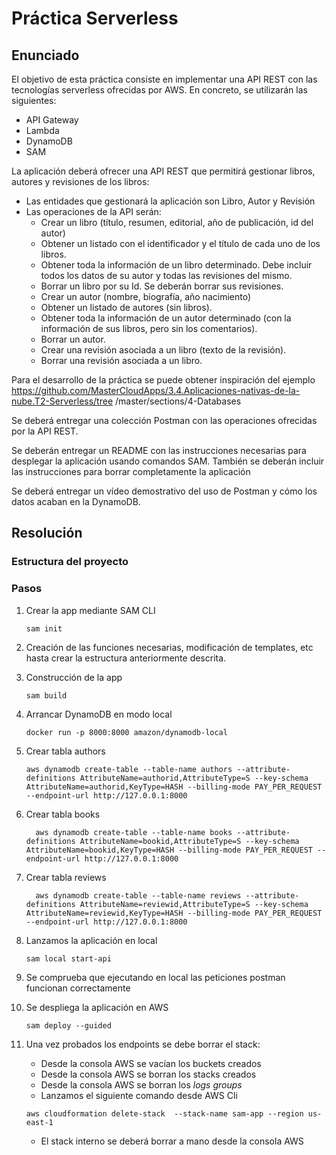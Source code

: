 # Práctica Serverless

## Enunciado
El objetivo de esta práctica consiste en implementar una API REST con las tecnologías
serverless ofrecidas por AWS. En concreto, se utilizarán las siguientes:
* API Gateway
* Lambda
* DynamoDB
* SAM

La aplicación deberá ofrecer una API REST que permitirá gestionar libros, autores y
revisiones de los libros:
* Las entidades que gestionará la aplicación son Libro, Autor y Revisión
* Las operaciones de la API serán:
     * Crear un libro (título, resumen, editorial, año de publicación, id del autor)
     * Obtener un listado con el identificador y el título de cada uno de los libros.
     * Obtener toda la información de un libro determinado. Debe incluir todos los
datos de su autor y todas las revisiones del mismo.
     * Borrar un libro por su Id. Se deberán borrar sus revisiones.
     * Crear un autor (nombre, biografía, año nacimiento)
     * Obtener un listado de autores (sin libros).
     * Obtener toda la información de un autor determinado (con la información de
sus libros, pero sin los comentarios).
     * Borrar un autor.
     * Crear una revisión asociada a un libro (texto de la revisión).
     * Borrar una revisión asociada a un libro.

Para el desarrollo de la práctica se puede obtener inspiración del ejemplo
https://github.com/MasterCloudApps/3.4.Aplicaciones-nativas-de-la-nube.T2-Serverless/tree
/master/sections/4-Databases

Se deberá entregar una colección Postman con las operaciones ofrecidas por la API REST.

Se deberán entregar un README con las instrucciones necesarias para desplegar la
aplicación usando comandos SAM. También se deberán incluir las instrucciones para borrar
completamente la aplicación

Se deberá entregar un vídeo demostrativo del uso de Postman y cómo los datos acaban en
la DynamoDB.

## Resolución

### Estructura del proyecto

### Pasos
1. Crear la app mediante SAM CLI
    ```shell 
   sam init
    ```
2. Creación de las funciones necesarias, modificación de templates, etc hasta crear la estructura anteriormente descrita.

3. Construcción de la app
   ```shell
   sam build  
   ```
4. Arrancar DynamoDB en modo local
    ```shell
    docker run -p 8000:8000 amazon/dynamodb-local
    ```
5. Crear tabla authors
    ```shell
    aws dynamodb create-table --table-name authors --attribute-definitions AttributeName=authorid,AttributeType=S --key-schema AttributeName=authorid,KeyType=HASH --billing-mode PAY_PER_REQUEST --endpoint-url http://127.0.0.1:8000
    ```
6. Crear tabla books
   ```shell
     aws dynamodb create-table --table-name books --attribute-definitions AttributeName=bookid,AttributeType=S --key-schema AttributeName=bookid,KeyType=HASH --billing-mode PAY_PER_REQUEST --endpoint-url http://127.0.0.1:8000
   ```
7. Crear tabla reviews
   ```shell
     aws dynamodb create-table --table-name reviews --attribute-definitions AttributeName=reviewid,AttributeType=S --key-schema AttributeName=reviewid,KeyType=HASH --billing-mode PAY_PER_REQUEST --endpoint-url http://127.0.0.1:8000
   ```

8. Lanzamos la aplicación en local 
    ```shell
    sam local start-api 
    ```
9. Se comprueba que ejecutando en local las peticiones postman funcionan correctamente
10. Se despliega la aplicación en AWS
    ```shell
    sam deploy --guided
    ```
11. Una vez probados los endpoints se debe borrar el stack:
    * Desde la consola AWS se vacían los buckets creados
    * Desde la consola AWS se borran los stacks creados
    * Desde la consola AWS se borran los *logs groups*
    * Lanzamos el siguiente comando desde AWS Cli 
    ```shell
    aws cloudformation delete-stack  --stack-name sam-app --region us-east-1
    ```
    * El stack interno se deberá borrar a mano desde la consola AWS